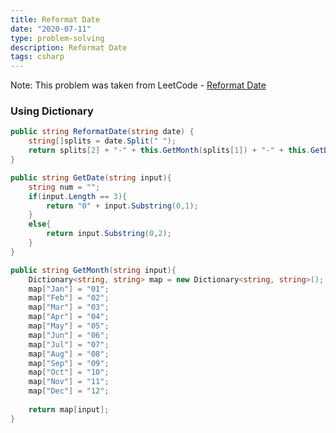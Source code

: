 ```yaml
---
title: Reformat Date
date: "2020-07-11"
type: problem-solving
description: Reformat Date
tags: csharp
---
```


Note: This problem was taken from LeetCode - [Reformat Date](https://leetcode.com/problems/reformat-date/)

### Using Dictionary

```csharp
public string ReformatDate(string date) {
	string[]splits = date.Split(" ");
	return splits[2] + "-" + this.GetMonth(splits[1]) + "-" + this.GetDate(splits[0]);
}

public string GetDate(string input){
	string num = "";
	if(input.Length == 3){
		return "0" + input.Substring(0,1);
	}
	else{
		return input.Substring(0,2);
	}
}

public string GetMonth(string input){
	Dictionary<string, string> map = new Dictionary<string, string>();
	map["Jan"] = "01";
	map["Feb"] = "02";
	map["Mar"] = "03";
	map["Apr"] = "04";
	map["May"] = "05";
	map["Jun"] = "06";
	map["Jul"] = "07";
	map["Aug"] = "08";
	map["Sep"] = "09";
	map["Oct"] = "10";
	map["Nov"] = "11";
	map["Dec"] = "12";
	
	return map[input];
}
```
